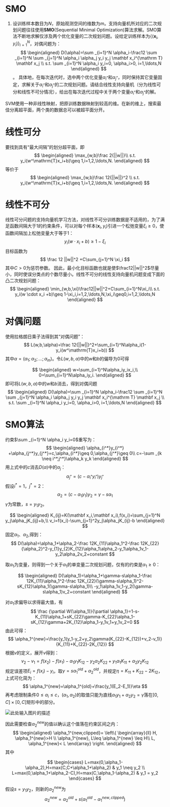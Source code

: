 # SMO

1. 设训练样本数目为$N$，原始观测空间的维数为$m$。支持向量机所对应的二次规划问题往往使用**SMO**(Sequential Minimal Optimization)算法求解。SMO算法不断地求解仅涉及两个优化变量的二次规划问题。设给定训练样本为$\{(\mathbf x_i,y_i)\}_{i=1}^N$，对偶问题为：
$$
\begin{aligned}
D(\alpha)=\sum _{i=1}^N \alpha_i-\frac12 \sum _{i=1}^N \sum _{j=1}^N \alpha_i \alpha_j y_i y_j \mathbf x_i^{\mathrm T} \mathbf x_j \\
s.t. \sum _{i=1}^N \alpha_i y_i=0, \alpha_i>0, i=1,\ldots,N
\end{aligned}
$$。
具体地，在每次迭代时，选中两个优化变量$\alpha_{i^*}$和$\alpha_{j^*}$，同时保持其它变量固定，求解关于$\alpha_{i^*}$和$\alpha_{j^*}$的二次规划问题。请结合线性支持向量机（分为线性可分和线性不可分情况），给出在每次迭代过程中关于两个变量$\alpha_{i^*}$和$\alpha_{j^*}$的解。

SVM使用一种非线性映射，把原训练数据映射到较高的维。在新的维上，搜索最佳分离超平面，两个类的数据总可以被超平面分开。

# 线性可分

要找到具有“最大间隔”的划分超平面，即
$$
\begin{aligned}
\max_{w,b}\frac 2{||w||}\\
s.t. y_i(w^\mathrm{T}x_i+b)\geq 1,i=1,2,\ldots,N.
\end{aligned}
$$
等价于
$$
\begin{aligned}
\max_{w,b}\frac 12{||w||}^2 \\
s.t. y_i(w^\mathrm{T}x_i+b)\geq 1,i=1,2,\ldots,N.
\end{aligned}
$$


# 线性不可分

线性可分问题的支持向量机学习方法，对线性不可分训练数据是不适用的，为了满足函数间隔大于1的约束条件，可以对每个样本$(\mathbf x_i,y_i)$引进一个松弛变量$\xi_i≥0$，使函数间隔加上松弛变量大于等于1：
$$
y_i(w \cdot x_i+b)\geq 1-\xi_i
$$
目标函数为
$$
\frac 12 ||w||^2 +C\sum_{j=1}^N \xi_i
$$
其中$C>0$为惩罚参数。
因此，最小化目标函数也就是使$\frac12||w||^2$尽量小，同时使误分类点的个数尽量小。线性不可分的线性支持向量机问题变成下面的凸二次规划问题：
$$
\begin{aligned}
\min_{w,b,\xi}\frac12||w||^2+C\sum_{i=1}^N\xi_i\\
s.t.  y_i(w \cdot x_i +b)\geq 1-\xi_i,i=1,2,\ldots,N,\xi_i\geq0,i=1,2,\ldots,N
\end{aligned}
$$

# 对偶问题
使用拉格朗日乘子法得到其“对偶问题”：
$$
L(w,b,\alpha)=\frac 12{||w||}^2+\sum_{i=1}^N\alpha_i(1-y_i(w^\mathrm{T}x_i+b))
$$
其中$\alpha=(\alpha_1;\alpha_2;\ldots;\alpha_m)$。令$L(w,b,\alpha)$中的$w$和$b$的偏导为0可得

$$
\begin{aligned}
w=\sum_{i=1}^N\alpha_iy_ix_i,\\
0=\sum_{i=1}^N\alpha_iy_i.
\end{aligned}
$$
即可将$L(w,b,\alpha)$中的$w$和$b$消去，得到对偶问题
$$
\begin{aligned}
D(\alpha)=\sum _{i=1}^N \alpha_i-\frac12 \sum _{i=1}^N \sum _{j=1}^N \alpha_i \alpha_j y_i y_j \mathbf x_i^{\mathrm T} \mathbf x_j \\
s.t. \sum _{i=1}^N \alpha_i y_i=0, \alpha_i>0, i=1,\ldots,N
\end{aligned}
$$


# SMO算法

约束$\sum _{i=1}^N \alpha_i y_i=0$重写为：
$$
\begin{aligned}
\alpha_{i^*}y_{i^*} +\alpha_{j^*}y_{j^*}=c,\alpha_{i^*}\geq 0,\alpha_{j^*}\geq 0\\
c=-\sum _{k \neq i^*,j^*}\alpha_k y_k
\end{aligned}
$$
用上式中的$c$消去$D(\alpha)$中的$\alpha _j$：
$$
\alpha_{j^*}=(c-\alpha_{i^*}y_{i^*})y_{j^*}
$$
假设$i^*=1$，$j^*=2$：
$$
\alpha_2=(c-\alpha_1y_1)y_2=\gamma-s\alpha_1
$$
$\gamma$为常数，$s=y_1y_2$。


$$
\begin{aligned}
K_{ij}=K(\mathbf x_i,\mathbf x_i),f(x_i)=\sum_{j=1}^N y_j\alpha_jK_{ij}+b,\\
v_i=f(x_i)-\sum_{j=1}^2y_j\alpha_jK_{ij}-b
\end{aligned}
$$
固定$\alpha_1$、$\alpha_2$,得到：
$$
D(\alpha)=\alpha_1+\alpha_2-\frac 12K_{11}\alpha_1^2-\frac 12K_{22}{\alpha_2}^2-y_{1}y_{2}K_{12}\alpha_1\alpha_2-y_1\alpha_1v_1-y_2\alpha_2v_2+constant
$$

取$\alpha_1$为变量，则得到一个关于$\alpha_1$的单变量二次规划问题，仅有的约束是$\alpha_1\geq 0$：

$$
\begin{aligned}
D(\alpha_1)=\alpha_1+\gamma-s\alpha_1-\frac 12K_{11}\alpha_1^2-\frac 12K_{22}(\gamma-s\alpha_1)^2-sK_{12}\alpha_1(\gamma-s\alpha_1)\\
-y_1\alpha_1v_1-y_2(\gamma-s\alpha_1)v_2+constant
\end{aligned}
$$

对$\alpha_1$求偏导以求得最大值，有
$$
\frac {\partial W(\alpha_1)}{\partial \alpha_1}=1-s-K_{11}\alpha_1+sK_{22}\gamma-K_{22}\alpha_1-sK_{12}\gamma+2K_{12}\alpha_1-y_1v_1+y_1v_2=0
$$
由此可得：
$$
\alpha_1^{new}=\frac{y_1(y_1-y_2+y_2\gamma(K_{22}-K_{12})+v_2-v_1)}{K_{11}+K_{22}-2K_{12}}
$$
根据$v$的定义，展开$v$得到：
$$
v_2-v_1=f(x_2)-f(x_1)-\alpha_1y_1K_{12}-y_2\alpha_2K_{22}+y_1\alpha_1K_{11}+\alpha_2 y_2K_{12}
$$
规定误差项$E_i=f(x_i)-y_i$，取$\gamma=s\alpha_1^{old}+\alpha_2^{old}$，并规定$\eta=K_{11}+K_{22}-2K_{12}$，
上式可化简为：
$$
\alpha_1^{new}=\alpha_1^{old}+\frac{y_1(E_2-E_1)}\eta
$$
再考虑限制条件$0\leq \alpha_i \leq c$，$(\alpha_1,\alpha_2)$的取值只能为直线$\alpha_1y_1+\alpha_2y_2=\gamma$落在$[0,C]\times [0,C]$矩形中的部分。

![此处输入图片的描述][1]

因此需要检查$\alpha_2^{new}$的值以确认这个值落在约束区间之内：
$$
\begin{aligned}
\alpha_1^{new,clipped}= \left\{ \begin{array}{ll}
H,  \alpha_1^{new}>H \\
\alpha_1^{new},  L\leq \alpha_1^{new} \leq H\\
L,  \alpha_1^{new}< L
\end{array} \right.
\end{aligned}
$$
其中

$$
\begin{cases}
L=max(0,\alpha_1-\alpha_2),H=max(C,C+\alpha_1+\alpha_2) & y_1 \neq y_2 \\
L=max(0,\alpha_1+\alpha_2-C),H=max(C,\alpha_1-\alpha_2) & y_1 = y_2
\end{cases}
$$

假设$s=y_1y_2$，则新的$\alpha_2^{new}$为
$$
\alpha_2^{new}=\alpha_2^{old}+s(\alpha_1^{old}-\alpha_1^{new,clipped})
$$


  [1]: http://ww2.sinaimg.cn/mw690/6d96cc41gw1et9udg0andj20ev06gt90.jpg